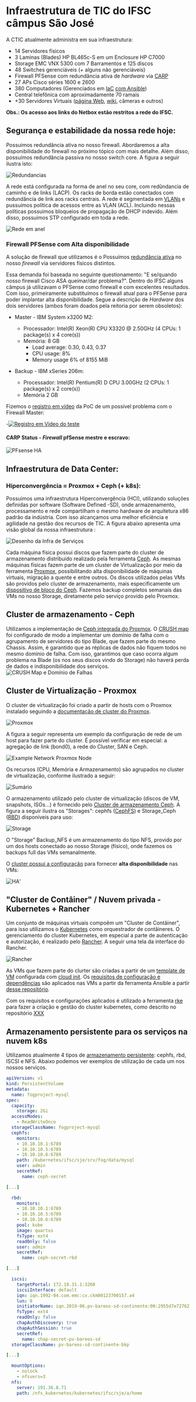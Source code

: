 # Infraestrutura de TIC do IFSC câmpus São José

A CTIC atualmente administra em sua infraestrutura:
* 14 Servidores físicos
* 3 Laminas (Blades) HP BL465c-S em um Enclosure HP C7000
* Storage EMC VNX 5300 com 7 Barramentos e 125 discos
* 48 Switches gerenciáveis (+ alguns não gerenciáveis)
* Firewall PFSense com redundância ativa de _hardware_ via [CARP](https://docs.netgate.com/pfsense/en/latest/highavailability/index.html)
* 27 APs Cisco séries 1600 e 2600
* 380 Computadores (Gerenciados em [IaC](https://pt.wikipedia.org/wiki/Infraestrutura_como_C%C3%B3digo) [com Ansible](https://github.com/ctic-sje-ifsc/ansible))
* Central telefônica com aproximadamente 70 ramais
* +30 Servidores Virtuais ([página Web](http://sj.ifsc.edu.br), [wiki](http://wiki.sj.ifsc.edu.br), câmeras e outros)

**Obs.: Os acesso aos links do Netbox estão restritos a rede do IFSC.**

## Segurança e estabilidade da nossa rede hoje:

Possuimos redundância ativa no nosso firewall. Abordaremos a alta disponibilidade do firewall no próximo tópico com mais detalhe. Além disso, possuímos redundância passiva no nosso switch core. A figura a seguir ilustra isto:

![Redundancias](docs/infra_redundancias.png)

A rede está configurada na forma de anel no seu core, com redûndancia de caminho e de links (LACP). Os racks de borda estão conectados com redundância de link aos racks centrais. A rede é segmentada em [VLANs](https://netbox.sj.ifsc.edu.br/ipam/vlans/) e pussuímos política de acessos entre as VLAN (ACL). Incluindo nessas políticas possuimos bloqueios de propagação de DHCP indevido. Além disso, possuimos STP configurado em toda a rede.

![Rede em anel](docs/redundancia_geografica_rede_interna.png)


### Firewall PFSense com Alta disponibilidade

A solução de firewall que utilizamos é o Possuímos [redundância ativa](https://doc.pfsense.org/index.php/High_Availability) no nosso _firewall_ via servidores físicos distintos. 

Essa demanda foi baseada no seguinte questionamento: "E se/quando nosso firewall Cisco ASA queimar/dar problema?". 
Dentro do IFSC alguns câmpus já utilizavam o PFSense como firewall e com excelentes resultados. Com isso, primeiramente substituímos o firewall atual para o PFSense para poder implantar alta disponibilidade. Segue a descrição de _Hardware_ dos dois servidores (ambos foram doados pela reitoria por serem obsoletos):

* Master - IBM System x3200 M2:
  * Processador: Intel(R) Xeon(R) CPU X3320 @ 2.50GHz (4 CPUs: 1 package(s) x 4 core(s))
  * Memória: 8 GB
    * Load average: 0.30, 0.43, 0.37
    * CPU usage: 8%
    * Memory usage	6% of 8155 MiB

* Backup - IBM xSeries 206m: 
  * Processador: Intel(R) Pentium(R) D CPU 3.00GHz (2 CPUs: 1 package(s) x 2 core(s))
  * Memória 2 GB

Fizemos o [registro em vídeo](https://youtu.be/jkS7ZbTbtkA) da PoC de um possível problema com o Firewall Master:

-[![Registro em Vídeo do teste](https://img.youtube.com/vi/jkS7ZbTbtkA/0.jpg)](https://youtu.be/jkS7ZbTbtkA)

#### CARP Status - _Firewall_ pfSense mestre e escravo:

![PFsense HA](docs/pfsense_carp_master_backup.png)


## Infraestrutura de Data Center:

### Hiperconvergência = Proxmox + Ceph (+ k8s):

Possuimos uma infraestrutura Hiperconvergência (HCI), utilizando soluções definidas por software (Software Defined -SD), onde armazenamento, processamento e rede compartilham o mesmo hardware de arquitetura x86 padrão da indústria. Com isso alcançamos uma melhor eficiência e agilidade na gestão dos recursos de TIC.
A figura abaixo apresenta uma visão global da nossa infraestrutura :

![Desenho da Infra de Serviços](docs/nova_infra.png)

Cada máquina física possui discos que fazem parte do cluster de armazenamento distribuído realizado pela ferramenta [Ceph](https://docs.ceph.com/docs/master/start/intro/). As mesmas máquinas físicas fazem parte de um cluster de Virtualização por meio da ferramenta [Proxmox](https://www.proxmox.com/en/proxmox-ve), possibilitando alta disponibilidade de máquinas virtuais, migração a quente e entre outros. Os discos utilizados pelas VMs são providos pelo cluster de armazenamento, mais especificamente um [dispositivo de bloco do Ceph](https://docs.ceph.com/docs/master/rbd/). Fazemos backup completos semanais das VMs no nosso Storage, diretamente pelo serviço provido pelo Proxmox.

## Cluster de armazenamento - Ceph

Utilizamos a implementação de [Ceph integrada do Proxmox](https://pve.proxmox.com/pve-docs/chapter-pveceph.html).
O [CRUSH map](https://docs.ceph.com/docs/jewel/rados/operations/crush-map/) foi configurado de modo a implementar um domínio de falha com o agrupamento de servidores do tipo Blade, que fazem parte do mesmo Chassis. Assim, é garantido que as réplicas de dados não fiquem todos no mesmo domínio de falha. Com isso, garantimos que caso ocorra algum problema na Blade (os nos seus discos vindo do Storage) não haverá perda de dados e indisponibilidade dos serviços.
![CRUSH Map e Domínio de Falhas](docs/crush_map.png)


## Cluster de Virtualização - Proxmox

O cluster de virtualização foi criado a partir de hosts com o Proxmox instalado seguindo a [documentação de cluster do Proxmox](https://pve.proxmox.com/pve-docs/chapter-pvecm.html).

![Proxmox](docs/cluster_proxmox.png)

A figura a seguir representa um exemplo da configuração de rede de um host para fazer parte do cluster. É possível verificar em especial: a agregação de link (bond0), a rede do Cluster, SAN e Ceph.

![Example Network Proxmox Node](docs/network_proxmox_node.png)

Os recursos (CPU, Memória e Armazenamento) são agrupados no cluster de virtualização, conforme ilustrado a seguir:

![Sumário](docs/sumary_cluster_pve.png)

O armazenamento utilizado pelo cluster de virtualização (discos de VM, snapshots, ISOs...) é fornecido pelo [Cluster de armazenamento Ceph](#cluster-de-armazenamento-ceph). A figura a seguir ilustra os "Storages": cephfs ([CephFS](https://docs.ceph.com/docs/master/cephfs/)) e Storage_Ceph ([RBD](https://docs.ceph.com/docs/master/rbd/)) disponíveis para uso: 

![Storage](docs/storage_proxmox_cluster.png)

O "Storage" Backup_NFS é um armazenamento do tipo NFS, provido por um dos hosts conectado ao nosso Storage (físico), onde fazemos os backups full das VMs semanalmente.

O [cluster possui a configuração](https://pve.proxmox.com/pve-docs/chapter-ha-manager.html) para fornecer **alta disponibilidade**  nas VMs:

![HA](docs/ha_cluster.png)'


## "Cluster de Contâiner" / Nuvem privada - Kubernetes + Rancher

Um conjunto de máquinas virtuais compoẽm um "Cluster de Contâiner", para isso utilizamos o [Kubernetes](https://kubernetes.io/pt/) como orquestrador de contâineres. O gerenciamento do cluster Kubernetes, em especial a parte de autenticação e autorização, é realizado pelo [Rancher](https://rancher.com/products/rancher). A seguir uma tela da interface do Rancher.

![Rancher](docs/rancher.png)

As VMs que fazem parte do clurter são criadas a partir de um [template de VM](https://pve.proxmox.com/wiki/VM_Templates_and_Clones) configurada com [cloud init](https://pve.proxmox.com/wiki/Cloud-Init_Support). Os [requisitos de configuração e dependências](https://rancher.com/docs/rke/latest/en/os/) são aplicados nas VMs a partir da ferramenta Ansible a partir [desse repositório](https://github.com/ctic-sje-ifsc/ansible/blob/master/servidores/vms_nuvem.yml). 

Com os requisitos e configurações aplicados é utilizado a ferramenta [rke](https://rancher.com/docs/rke/latest/en/) para fazer a criação e gestão do cluster kubernetes, como descrito no repositório [XXX](github.com/ctic-sje-ifsc/XXD)

## Armazenamento persistente para os serviços na nuvem k8s

Utilizamos atualmente 4 tipos de [armazenamento persistente](https://kubernetes.io/docs/concepts/storage/persistent-volumes/): cephfs, rbd, ISCSI e NFS. Abaixo podemos ver exemplos de utilização de cada um nos nossos serviços.

```yaml
apiVersion: v1
kind: PersistentVolume
metadata:
  name: fogproject-mysql
spec:
  capacity:
    storage: 2Gi
  accessModes:
    - ReadWriteOnce
  storageClassName: fogproject-mysql
  cephfs:
    monitors:
    - 10.10.10.1:6789
    - 10.10.10.5:6789
    - 10.10.10.6:6789
    path: /kubernetes/ifsc/sje/srv/fog/data/mysql
    user: admin
    secretRef:
      name: ceph-secret

[...]

  rbd:
    monitors:
    - 10.10.10.1:6789
    - 10.10.10.5:6789
    - 10.10.10.6:6789
    pool: kube
    image: quartus
    fsType: ext4
    readOnly: false
    user: admin
    secretRef:
      name: ceph-secret-rbd

[...]

  iscsi:
    targetPortal: 172.18.31.1:3260
    iscsiInterface: default 
    iqn: iqn.1992-04.com.emc:cx.ckm00123700157.a4
    lun: 0
    initiatorName: iqn.2019-06.pv-bareos-sd-continente:00:2955d7e72762
    fsType: ext4
    readOnly: false
    chapAuthDiscovery: true
    chapAuthSession: true
    secretRef:
      name: chap-secret-pv-bareos-sd
  storageClassName: pv-bareos-sd-continente-bkp

[...]

  mountOptions:
    - nolock
    - nfsvers=3
  nfs:
    server: 191.36.8.71
    path: /nfs_kubernetes/kubernetes/ifsc/sje/a/home

```
